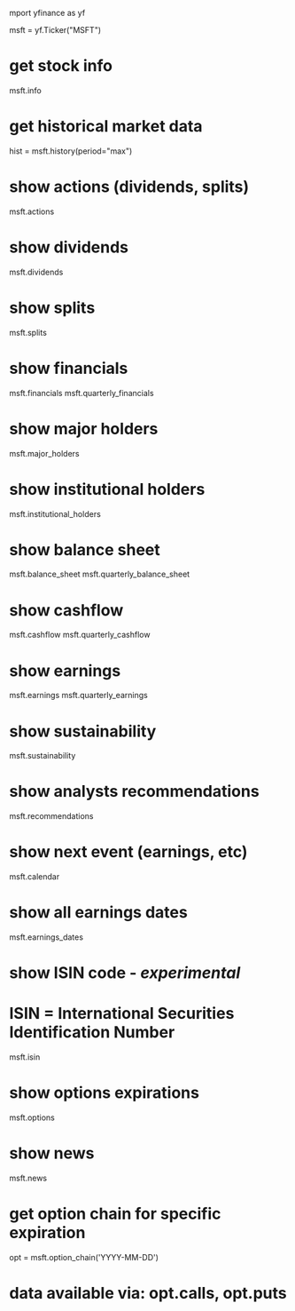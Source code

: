 mport yfinance as yf

msft = yf.Ticker("MSFT")

# get stock info
msft.info

# get historical market data
hist = msft.history(period="max")

# show actions (dividends, splits)
msft.actions

# show dividends
msft.dividends

# show splits
msft.splits

# show financials
msft.financials
msft.quarterly_financials

# show major holders
msft.major_holders

# show institutional holders
msft.institutional_holders

# show balance sheet
msft.balance_sheet
msft.quarterly_balance_sheet

# show cashflow
msft.cashflow
msft.quarterly_cashflow

# show earnings
msft.earnings
msft.quarterly_earnings

# show sustainability
msft.sustainability

# show analysts recommendations
msft.recommendations

# show next event (earnings, etc)
msft.calendar

# show all earnings dates
msft.earnings_dates

# show ISIN code - *experimental*
# ISIN = International Securities Identification Number
msft.isin

# show options expirations
msft.options

# show news
msft.news

# get option chain for specific expiration
opt = msft.option_chain('YYYY-MM-DD')
# data available via: opt.calls, opt.puts